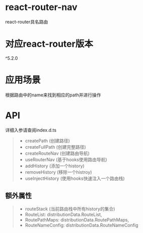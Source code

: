 # react-router-nav

react-router具名路由

# 对应react-router版本

^5.2.0

# 应用场景

根据路由中的name来找到相应的path并进行操作


# API

详细入参请查阅index.d.ts

>* createPath (创建路径)
>* createFullPath (创建完整路径)
>* createRouteNav (创建路由导航)
>* useRouterNav (基于hooks使用路由导航)
>* addHistory (添加一个history)
>* removeHistory (移除一个histroy)
>* useInjectHistory (使用hooks快速注入一个路由栈)

## 额外属性

>* routeStack (当前路由栈中所有history的集合)
>* RouteList: distributionData.RouteList,
>* RoutePathMaps: distributionData.RoutePathMaps,
>* RouteNameConfig: distributionData.RouteNameConfig